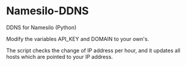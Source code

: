 # Namesilo-DDNS
DDNS for Namesilo (Python)

Modify the variables API_KEY and DOMAIN to your own's.

The script checks the change of IP address per hour, and it updates all hosts which are pointed to your IP address.
